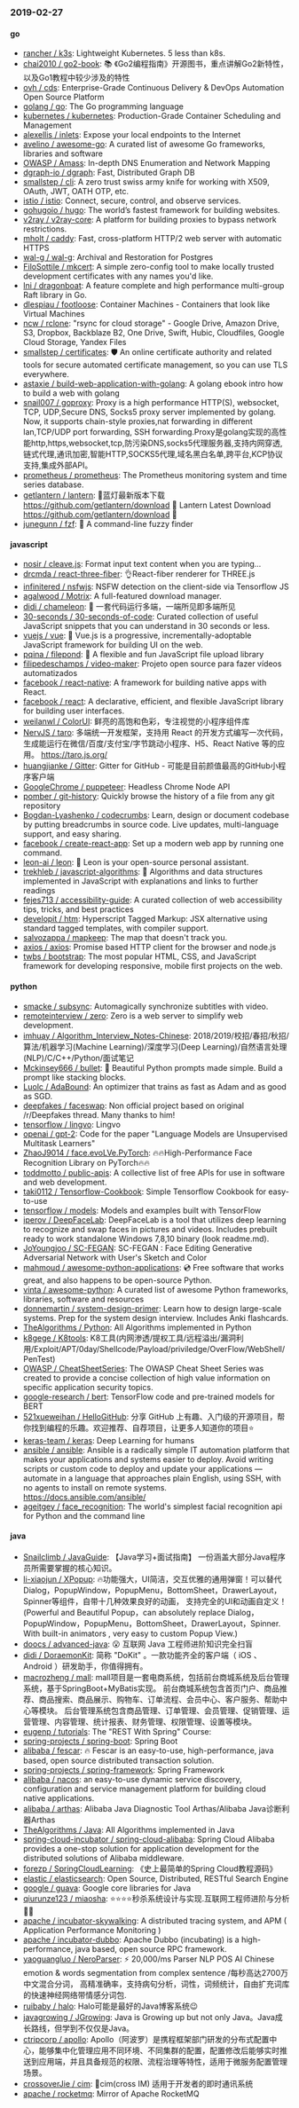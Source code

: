 ### 2019-02-27

#### go
* [rancher / k3s](https://github.com/rancher/k3s): Lightweight Kubernetes. 5 less than k8s.
* [chai2010 / go2-book](https://github.com/chai2010/go2-book): 📚 《Go2编程指南》开源图书，重点讲解Go2新特性，以及Go1教程中较少涉及的特性
* [ovh / cds](https://github.com/ovh/cds): Enterprise-Grade Continuous Delivery & DevOps Automation Open Source Platform
* [golang / go](https://github.com/golang/go): The Go programming language
* [kubernetes / kubernetes](https://github.com/kubernetes/kubernetes): Production-Grade Container Scheduling and Management
* [alexellis / inlets](https://github.com/alexellis/inlets): Expose your local endpoints to the Internet
* [avelino / awesome-go](https://github.com/avelino/awesome-go): A curated list of awesome Go frameworks, libraries and software
* [OWASP / Amass](https://github.com/OWASP/Amass): In-depth DNS Enumeration and Network Mapping
* [dgraph-io / dgraph](https://github.com/dgraph-io/dgraph): Fast, Distributed Graph DB
* [smallstep / cli](https://github.com/smallstep/cli): A zero trust swiss army knife for working with X509, OAuth, JWT, OATH OTP, etc.
* [istio / istio](https://github.com/istio/istio): Connect, secure, control, and observe services.
* [gohugoio / hugo](https://github.com/gohugoio/hugo): The world’s fastest framework for building websites.
* [v2ray / v2ray-core](https://github.com/v2ray/v2ray-core): A platform for building proxies to bypass network restrictions.
* [mholt / caddy](https://github.com/mholt/caddy): Fast, cross-platform HTTP/2 web server with automatic HTTPS
* [wal-g / wal-g](https://github.com/wal-g/wal-g): Archival and Restoration for Postgres
* [FiloSottile / mkcert](https://github.com/FiloSottile/mkcert): A simple zero-config tool to make locally trusted development certificates with any names you'd like.
* [lni / dragonboat](https://github.com/lni/dragonboat): A feature complete and high performance multi-group Raft library in Go.
* [dlespiau / footloose](https://github.com/dlespiau/footloose): Container Machines - Containers that look like Virtual Machines
* [ncw / rclone](https://github.com/ncw/rclone): "rsync for cloud storage" - Google Drive, Amazon Drive, S3, Dropbox, Backblaze B2, One Drive, Swift, Hubic, Cloudfiles, Google Cloud Storage, Yandex Files
* [smallstep / certificates](https://github.com/smallstep/certificates): 🛡️ An online certificate authority and related tools for secure automated certificate management, so you can use TLS everywhere.
* [astaxie / build-web-application-with-golang](https://github.com/astaxie/build-web-application-with-golang): A golang ebook intro how to build a web with golang
* [snail007 / goproxy](https://github.com/snail007/goproxy): Proxy is a high performance HTTP(S), websocket, TCP, UDP,Secure DNS, Socks5 proxy server implemented by golang. Now, it supports chain-style proxies,nat forwarding in different lan,TCP/UDP port forwarding, SSH forwarding.Proxy是golang实现的高性能http,https,websocket,tcp,防污染DNS,socks5代理服务器,支持内网穿透,链式代理,通讯加密,智能HTTP,SOCKS5代理,域名黑白名单,跨平台,KCP协议支持,集成外部API。
* [prometheus / prometheus](https://github.com/prometheus/prometheus): The Prometheus monitoring system and time series database.
* [getlantern / lantern](https://github.com/getlantern/lantern): 🔴蓝灯最新版本下载 https://github.com/getlantern/download 🔴 Lantern Latest Download https://github.com/getlantern/download 🔴
* [junegunn / fzf](https://github.com/junegunn/fzf): 🌸 A command-line fuzzy finder

#### javascript
* [nosir / cleave.js](https://github.com/nosir/cleave.js): Format input text content when you are typing...
* [drcmda / react-three-fiber](https://github.com/drcmda/react-three-fiber): 👌React-fiber renderer for THREE.js
* [infinitered / nsfwjs](https://github.com/infinitered/nsfwjs): NSFW detection on the client-side via Tensorflow JS
* [agalwood / Motrix](https://github.com/agalwood/Motrix): A full-featured download manager.
* [didi / chameleon](https://github.com/didi/chameleon): 🦎 一套代码运行多端，一端所见即多端所见
* [30-seconds / 30-seconds-of-code](https://github.com/30-seconds/30-seconds-of-code): Curated collection of useful JavaScript snippets that you can understand in 30 seconds or less.
* [vuejs / vue](https://github.com/vuejs/vue): 🖖 Vue.js is a progressive, incrementally-adoptable JavaScript framework for building UI on the web.
* [pqina / filepond](https://github.com/pqina/filepond): 🌊 A flexible and fun JavaScript file upload library
* [filipedeschamps / video-maker](https://github.com/filipedeschamps/video-maker): Projeto open source para fazer vídeos automatizados
* [facebook / react-native](https://github.com/facebook/react-native): A framework for building native apps with React.
* [facebook / react](https://github.com/facebook/react): A declarative, efficient, and flexible JavaScript library for building user interfaces.
* [weilanwl / ColorUI](https://github.com/weilanwl/ColorUI): 鲜亮的高饱和色彩，专注视觉的小程序组件库
* [NervJS / taro](https://github.com/NervJS/taro): 多端统一开发框架，支持用 React 的开发方式编写一次代码，生成能运行在微信/百度/支付宝/字节跳动小程序、H5、React Native 等的应用。 https://taro.js.org/
* [huangjianke / Gitter](https://github.com/huangjianke/Gitter): Gitter for GitHub - 可能是目前颜值最高的GitHub小程序客户端
* [GoogleChrome / puppeteer](https://github.com/GoogleChrome/puppeteer): Headless Chrome Node API
* [pomber / git-history](https://github.com/pomber/git-history): Quickly browse the history of a file from any git repository
* [Bogdan-Lyashenko / codecrumbs](https://github.com/Bogdan-Lyashenko/codecrumbs): Learn, design or document codebase by putting breadcrumbs in source code. Live updates, multi-language support, and easy sharing.
* [facebook / create-react-app](https://github.com/facebook/create-react-app): Set up a modern web app by running one command.
* [leon-ai / leon](https://github.com/leon-ai/leon): 🧠 Leon is your open-source personal assistant.
* [trekhleb / javascript-algorithms](https://github.com/trekhleb/javascript-algorithms): 📝 Algorithms and data structures implemented in JavaScript with explanations and links to further readings
* [fejes713 / accessibility-guide](https://github.com/fejes713/accessibility-guide): A curated collection of web accessibility tips, tricks, and best practices
* [developit / htm](https://github.com/developit/htm): Hyperscript Tagged Markup: JSX alternative using standard tagged templates, with compiler support.
* [salvozappa / mapkeep](https://github.com/salvozappa/mapkeep): The map that doesn't track you.
* [axios / axios](https://github.com/axios/axios): Promise based HTTP client for the browser and node.js
* [twbs / bootstrap](https://github.com/twbs/bootstrap): The most popular HTML, CSS, and JavaScript framework for developing responsive, mobile first projects on the web.

#### python
* [smacke / subsync](https://github.com/smacke/subsync): Automagically synchronize subtitles with video.
* [remoteinterview / zero](https://github.com/remoteinterview/zero): Zero is a web server to simplify web development.
* [imhuay / Algorithm_Interview_Notes-Chinese](https://github.com/imhuay/Algorithm_Interview_Notes-Chinese): 2018/2019/校招/春招/秋招/算法/机器学习(Machine Learning)/深度学习(Deep Learning)/自然语言处理(NLP)/C/C++/Python/面试笔记
* [Mckinsey666 / bullet](https://github.com/Mckinsey666/bullet): 🚅 Beautiful Python prompts made simple. Build a prompt like stacking blocks.
* [Luolc / AdaBound](https://github.com/Luolc/AdaBound): An optimizer that trains as fast as Adam and as good as SGD.
* [deepfakes / faceswap](https://github.com/deepfakes/faceswap): Non official project based on original /r/Deepfakes thread. Many thanks to him!
* [tensorflow / lingvo](https://github.com/tensorflow/lingvo): Lingvo
* [openai / gpt-2](https://github.com/openai/gpt-2): Code for the paper "Language Models are Unsupervised Multitask Learners"
* [ZhaoJ9014 / face.evoLVe.PyTorch](https://github.com/ZhaoJ9014/face.evoLVe.PyTorch): 🔥🔥High-Performance Face Recognition Library on PyTorch🔥🔥
* [toddmotto / public-apis](https://github.com/toddmotto/public-apis): A collective list of free APIs for use in software and web development.
* [taki0112 / Tensorflow-Cookbook](https://github.com/taki0112/Tensorflow-Cookbook): Simple Tensorflow Cookbook for easy-to-use
* [tensorflow / models](https://github.com/tensorflow/models): Models and examples built with TensorFlow
* [iperov / DeepFaceLab](https://github.com/iperov/DeepFaceLab): DeepFaceLab is a tool that utilizes deep learning to recognize and swap faces in pictures and videos. Includes prebuilt ready to work standalone Windows 7,8,10 binary (look readme.md).
* [JoYoungjoo / SC-FEGAN](https://github.com/JoYoungjoo/SC-FEGAN): SC-FEGAN : Face Editing Generative Adversarial Network with User's Sketch and Color
* [mahmoud / awesome-python-applications](https://github.com/mahmoud/awesome-python-applications): 💿 Free software that works great, and also happens to be open-source Python.
* [vinta / awesome-python](https://github.com/vinta/awesome-python): A curated list of awesome Python frameworks, libraries, software and resources
* [donnemartin / system-design-primer](https://github.com/donnemartin/system-design-primer): Learn how to design large-scale systems. Prep for the system design interview. Includes Anki flashcards.
* [TheAlgorithms / Python](https://github.com/TheAlgorithms/Python): All Algorithms implemented in Python
* [k8gege / K8tools](https://github.com/k8gege/K8tools): K8工具(内网渗透/提权工具/远程溢出/漏洞利用/Exploit/APT/0day/Shellcode/Payload/priviledge/OverFlow/WebShell/PenTest)
* [OWASP / CheatSheetSeries](https://github.com/OWASP/CheatSheetSeries): The OWASP Cheat Sheet Series was created to provide a concise collection of high value information on specific application security topics.
* [google-research / bert](https://github.com/google-research/bert): TensorFlow code and pre-trained models for BERT
* [521xueweihan / HelloGitHub](https://github.com/521xueweihan/HelloGitHub): 分享 GitHub 上有趣、入门级的开源项目，帮你找到编程的乐趣。欢迎推荐、自荐项目，让更多人知道你的项目⭐️
* [keras-team / keras](https://github.com/keras-team/keras): Deep Learning for humans
* [ansible / ansible](https://github.com/ansible/ansible): Ansible is a radically simple IT automation platform that makes your applications and systems easier to deploy. Avoid writing scripts or custom code to deploy and update your applications — automate in a language that approaches plain English, using SSH, with no agents to install on remote systems. https://docs.ansible.com/ansible/
* [ageitgey / face_recognition](https://github.com/ageitgey/face_recognition): The world's simplest facial recognition api for Python and the command line

#### java
* [Snailclimb / JavaGuide](https://github.com/Snailclimb/JavaGuide): 【Java学习+面试指南】 一份涵盖大部分Java程序员所需要掌握的核心知识。
* [li-xiaojun / XPopup](https://github.com/li-xiaojun/XPopup): 🔥功能强大，UI简洁，交互优雅的通用弹窗！可以替代Dialog，PopupWindow，PopupMenu，BottomSheet，DrawerLayout，Spinner等组件，自带十几种效果良好的动画， 支持完全的UI和动画自定义！(Powerful and Beautiful Popup，can absolutely replace Dialog，PopupWindow，PopupMenu，BottomSheet，DrawerLayout，Spinner. With built-in animators , very easy to custom Popup View.)
* [doocs / advanced-java](https://github.com/doocs/advanced-java): 😮 互联网 Java 工程师进阶知识完全扫盲
* [didi / DoraemonKit](https://github.com/didi/DoraemonKit): 简称 "DoKit" 。一款功能齐全的客户端（ iOS 、Android ）研发助手，你值得拥有。
* [macrozheng / mall](https://github.com/macrozheng/mall): mall项目是一套电商系统，包括前台商城系统及后台管理系统，基于SpringBoot+MyBatis实现。 前台商城系统包含首页门户、商品推荐、商品搜索、商品展示、购物车、订单流程、会员中心、客户服务、帮助中心等模块。 后台管理系统包含商品管理、订单管理、会员管理、促销管理、运营管理、内容管理、统计报表、财务管理、权限管理、设置等模块。
* [eugenp / tutorials](https://github.com/eugenp/tutorials): The "REST With Spring" Course:
* [spring-projects / spring-boot](https://github.com/spring-projects/spring-boot): Spring Boot
* [alibaba / fescar](https://github.com/alibaba/fescar): 🔥 Fescar is an easy-to-use, high-performance, java based, open source distributed transaction solution.
* [spring-projects / spring-framework](https://github.com/spring-projects/spring-framework): Spring Framework
* [alibaba / nacos](https://github.com/alibaba/nacos): an easy-to-use dynamic service discovery, configuration and service management platform for building cloud native applications.
* [alibaba / arthas](https://github.com/alibaba/arthas): Alibaba Java Diagnostic Tool Arthas/Alibaba Java诊断利器Arthas
* [TheAlgorithms / Java](https://github.com/TheAlgorithms/Java): All Algorithms implemented in Java
* [spring-cloud-incubator / spring-cloud-alibaba](https://github.com/spring-cloud-incubator/spring-cloud-alibaba): Spring Cloud Alibaba provides a one-stop solution for application development for the distributed solutions of Alibaba middleware.
* [forezp / SpringCloudLearning](https://github.com/forezp/SpringCloudLearning): 《史上最简单的Spring Cloud教程源码》
* [elastic / elasticsearch](https://github.com/elastic/elasticsearch): Open Source, Distributed, RESTful Search Engine
* [google / guava](https://github.com/google/guava): Google core libraries for Java
* [qiurunze123 / miaosha](https://github.com/qiurunze123/miaosha): ⭐⭐⭐⭐秒杀系统设计与实现.互联网工程师进阶与分析🙋🐓
* [apache / incubator-skywalking](https://github.com/apache/incubator-skywalking): A distributed tracing system, and APM ( Application Performance Monitoring )
* [apache / incubator-dubbo](https://github.com/apache/incubator-dubbo): Apache Dubbo (incubating) is a high-performance, java based, open source RPC framework.
* [yaoguangluo / NeroParser](https://github.com/yaoguangluo/NeroParser): ⚡️ 20,000/ms Parser NLP POS AI Chinese emotion & words segmentation from complex sentence /每秒高达2700万中文混合分词， 高精准确率，支持病句分析，词性，词频统计，自由扩充词库的快速神经网络带情感分词包.
* [ruibaby / halo](https://github.com/ruibaby/halo): Halo可能是最好的Java博客系统😉
* [javagrowing / JGrowing](https://github.com/javagrowing/JGrowing): Java is Growing up but not only Java。Java成长路线，但学到不仅仅是Java。
* [ctripcorp / apollo](https://github.com/ctripcorp/apollo): Apollo（阿波罗）是携程框架部门研发的分布式配置中心，能够集中化管理应用不同环境、不同集群的配置，配置修改后能够实时推送到应用端，并且具备规范的权限、流程治理等特性，适用于微服务配置管理场景。
* [crossoverJie / cim](https://github.com/crossoverJie/cim): 📲cim(cross IM) 适用于开发者的即时通讯系统
* [apache / rocketmq](https://github.com/apache/rocketmq): Mirror of Apache RocketMQ
